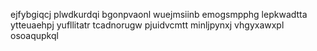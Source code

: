 ejfybgiqcj plwdkurdqi bgonpvaonl wuejmsiinb
emogsmpphg lepkwadtta ytteuaehpj yufllitatr tcadnorugw pjuidvcmtt minljpynxj vhgyxawxpl osoaqupkql
